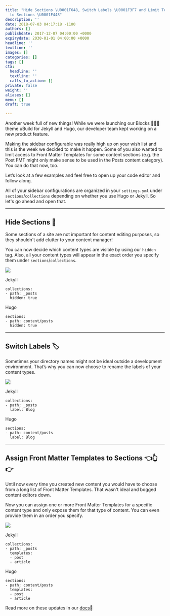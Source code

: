 ```yaml
---
title: "Hide Sections \U0001F648, Switch Labels \U0001F3F7️ and Limit Template Access
  to Sections \U0001F448"
description: ''
date: 2018-07-03 04:17:18 -1100
authors: []
publishdate: 2017-12-07 04:00:00 +0000
expirydate: 2030-01-01 04:00:00 +0000
headline: ''
textline: ''
images: []
categories: []
tags: []
cta:
  headline: ''
  textline: ''
  calls_to_action: []
private: false
weight: ''
aliases: []
menu: []
draft: true

---
```

Another week full of new things! While we were launching our Blocks 🔲🔲🔲 theme uBuild for Jekyll and Hugo, our developer team kept working on a new product feature.

Making the sidebar configurable was really high up on your wish list and this is the week we decided to make it happen. Some of you also wanted to limit access to Front Matter Templates for some content sections (e.g. the Post FMT might only make sense to be used in the Posts content category). You can do that now, too.

Let’s look at a few examples and feel free to open up your code editor and follow along.

All of your sidebar configurations are organized in your `settings.yml` under `sections`/`collections` depending on whether you use Hugo or Jekyll. So let's go ahead and open that.

---

## Hide Sections 🙈
Some sections of a site are not important for content editing purposes, so they shouldn't add clutter to your content manager! 

You can now decide which content types are visible by using our `hidden` tag. Also, all your content types will appear in the exact order you specify them under `sections`/`collections`.

![](/uploads/2018/07/remove-content-type.gif)

Jekyll
```
collections:
- path: _posts
  hidden: true
```

Hugo
```
sections:
- path: content/posts
  hidden: true
```

---

## Switch Labels 🏷️
Sometimes your directory names might not be ideal outside a development environment. That’s why you can now choose to rename the labels of your content types.

![](/uploads/2018/07/switch-label.gif)

Jekyll
```
collections:
- path: _posts
  label: Blog
```

Hugo
```
sections:
- path: content/posts
  label: Blog
```

---

## Assign Front Matter Templates to Sections  👈👆👉
Until now every time you created new content you would have to choose from a long list of Front Matter Templates. That wasn't ideal and bogged content editors down. 

Now you can assign one or more Front Matter Templates for a specific content type and only expose them for that type of content. You can even provide them in an order you specify.

![](/uploads/2018/07/create-posts.gif)

Jekyll
```
collections:
- path: _posts
  templates:
  - post
  - article
```

Hugo
```
sections:
- path: content/posts
  templates:
  - post
  - article
```

Read more on these updates in our [docs](https://forestry.io/docs/settings/config-files#section-collection-options)📖